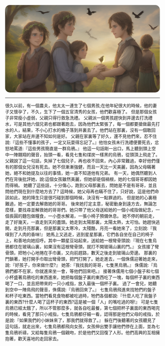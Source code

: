 <img src="七隻黑烏鴉/banner.png" style="border-radius: 15px">
<hr>
很久以前，有一個農夫，他太太一連生了七個男孩;在他年紀很大的時候，他的妻子又懷孕了，不久，生下了一個五官清秀的女孩，他們歡喜極了。
但是那個女孩子非常瘦小虛弱，父親只得行救急洗禮。
父親派一個男孩趕快到井邊去打洗禮水，可是其他六個兄弟也都跟著跑去，因為他們太緊張了，每一個都要搶做最先打水的人，結果，不小心打水的桶子落到井裏去了。他們站在那裏，沒有一個敢回家，大家站在井邊不知如何是好。
父親在家裏等了好久，還不見他們來，忍不住說:『這些不懂事的孩子，一定又玩耍得忘記了。』他怕女孩未行洗禮便要死去，忿怒地罵道:『這些男孩簡直是一群烏鴉。』
他這一句話剛一出口，馬上聽到頭上空中一陣翺翔的聲音，抬頭一看，看見七隻和煤炭一樣黑的烏鴉，從頭頂上飛走了。
父親說了這一句話，失掉了七個兒子，再也收不回來，內心非常難過，幸好他們僅有的那個女兒沒有死去。她不但漸漸強健，而且一天比一天美麗，因為父母瞞著她，絕不和她提及以往的事情，她一直不知道他有兄弟。
有一天，她偶然聽到人們在背後批評她，說:這個女孩雖然美麗，但她卻是個禍根，她的七個哥哥都因她而得禍。
她聽了這些話，十分傷心，跑到父母那裏去，問她是不是有哥哥，並且問他們現在到什麼地方去了?
這時候，她父母再也瞞不住了，只好說，這是他們命該如此，她的降生只是很巧碰到那個時候，決沒有一點罪過的。
但是她的心裏極難過，她一定要去解救她的哥哥。
後來她打定主意，秘密動身到遠方去，無論怎麼樣，要找尋並解救她的哥哥們。她只帶了他父母送給她的一個小戒指做紀念，一個長圓的麵包做糧食，一小壺水解渴，一張小椅子預備休息。
她不停的朝前走，走了好幾天，一直走到天的盡頭。她走到太陽那裏，太陽太熱，太可怕。她趕快逃開，走到月亮那裏，但是那裏又太寒冷，太殘酷，月亮一看她來了，立刻說:『我嗅到了人肉的香味!』
她馬上又逃走，逃到星星那裏，它們各自坐在自己的椅子上，和善地向她招呼。其中一顆星豆站起來，送給她一根彎骨頭說:『現在七隻烏鴉都住在玻璃山裏，如果沒有這根彎骨頭，就打不開玻璃山裏的門。』
女孩接了彎骨頭，把牠小心地捲在手巾裏，又向前趕路，數天之後走到玻璃山旁邊。
那裏的門鎖著，她打開手巾取出彎骨頭，把門打開了。她走進去，一個侏儒迎著她走來，說:『好孩子，你來做什麼?』
她答:『我找我的哥哥，七隻黑烏鴉。』
侏儒說:『烏鴉們都不在家，你就進來坐一會，等他們回來吧。』
接著侏儒用七個小盤子和七個小杯盛著烏鴉吃的東西進來，她把每個盤子裏的東西吃了一塊，每個杯子裏的東西喝了一口，並且把帶來的一只小戒指，放入最後一個杯子裏。
過了一會兒，她聽到空中一陣鳥飛的聲音，侏儒說:『烏鴉回來了。』
七隻烏鴉飛進來找牠們的盤子和杯子吃東西。當牠們看見食物都被吃過時，牠們各個都說:『什麼人吃了我盤子裏的東西?什麼人喝了這杯子的東西?這是被一個「人」的嘴吃過的呀!』
可是七隻烏鴉已經太餓了，所以不管那麼多，就各自吃最餐，第七個把杯子裏面的東西喝完的時候，看見了那只小戒指，七隻烏鴉都仔細一看，認得那是他們父母的戒指，於是說:『如果我們的小妹妹來了，那我們就得救了。』
躲在門後聽著的女孩聽見了這句話，就走出來，七隻烏鴉都飛向女孩，女孩伸出雙手讓他們停在上面，並為七隻烏鴉祈禱，又給每隻烏鴉一個親吻，於是他們又回復了人形。他們高興的互相擁抱著，歡天喜地的走回家去。